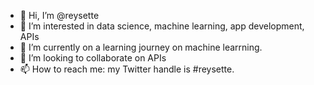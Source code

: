 - 👋 Hi, I’m @reysette
- 👀 I’m interested in data science, machine learning, app development, APIs
- 🌱 I’m currently on a learning journey on machine learrning. 
- 💞️ I’m looking to collaborate on APIs
- 📫 How to reach me: my Twitter handle is #reysette. 

<!---
reysette/reysette is a ✨ special ✨ repository because its `README.md` (this file) appears on your GitHub profile.
You can click the Preview link to take a look at your changes.
--->
